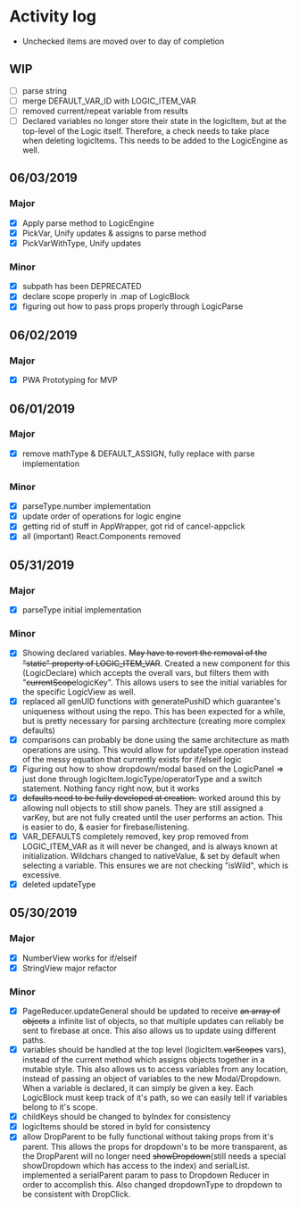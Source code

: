 # Activity log
- Unchecked items are moved over to day of completion

## WIP
- [ ] parse string
- [ ] merge DEFAULT_VAR_ID with LOGIC_ITEM_VAR
- [ ] removed current/repeat variable from results
- [ ] Declared variables no longer store their state in the logicItem, but at the top-level of the Logic itself. Therefore, a check needs to take place when deleting logicItems. This needs to be added to the LogicEngine as well.

## 06/03/2019
### Major
- [x] Apply parse method to LogicEngine
- [x] PickVar, Unify updates & assigns to parse method
- [x] PickVarWithType, Unify updates

### Minor
- [x] subpath has been DEPRECATED
- [x] declare scope properly in .map of LogicBlock
- [x] figuring out how to pass props properly through LogicParse

## 06/02/2019
### Major
- [x] PWA Prototyping for MVP

## 06/01/2019
### Major
- [x] remove mathType & DEFAULT_ASSIGN, fully replace with parse implementation

### Minor
- [x] parseType.number implementation
- [x] update order of operations for logic engine
- [x] getting rid of stuff in AppWrapper, got rid of cancel-appclick
- [x] all (important) React.Components removed

## 05/31/2019
### Major
- [x] parseType initial implementation

### Minor
- [x] Showing declared variables. ~~May have to revert the removal of the "static" property of LOGIC_ITEM_VAR~~. Created a new component for this (LogicDeclare) which accepts the overall vars, but filters them with "~~currentScope~~logicKey". This allows users to see the initial variables for the specific LogicView as well.
- [x] replaced all genUID functions with generatePushID which guarantee's uniqueness without using the repo. This has been expected for a while, but is pretty necessary for parsing architecture (creating more complex defaults)
- [x] comparisons can probably be done using the same architecture as math operations are using. This would allow for updateType.operation instead of the messy equation that currently exists for if/elseif logic
- [x] Figuring out how to show dropdown/modal based on the LogicPanel => just done through logicItem.logicType/operatorType and a switch statement. Nothing fancy right now, but it works
- [x] ~~defaults need to be fully developed at creation.~~ worked around this by allowing null objects to still show panels. They are still assigned a varKey, but are not fully created until the user performs an action. This is easier to do, & easier for firebase/listening.
- [x] VAR_DEFAULTS completely removed, key prop removed from LOGIC_ITEM_VAR as it will never be changed, and is always known at initialization. Wildchars changed to nativeValue, & set by default when selecting a variable. This ensures we are not checking "isWild", which is excessive.
- [x] deleted updateType

## 05/30/2019
### Major
- [x] NumberView works for if/elseif
- [x] StringView major refactor

### Minor
- [x] PageReducer.updateGeneral should be updated to receive ~~an array of objects~~ a infinite list of objects, so that multiple updates can reliably be sent to firebase at once. This also allows us to update using different paths.
- [x] variables should be handled at the top level (logicItem.~~varScopes~~ vars), instead of the current method which assigns objects together in a mutable style. This also allows us to access variables from any location, instead of passing an object of variables to the new Modal/Dropdown. When a variable is declared, it can simply be given a key. Each LogicBlock must keep track of it's path, so we can easily tell if variables belong to it's scope.
- [x] childKeys should be changed to byIndex for consistency
- [x] logicItems should be stored in byId for consistency
- [x] allow DropParent to be fully functional without taking props from it's parent. This allows the props for dropdown's to be more transparent, as the DropParent will no longer need ~~showDropdown~~(still needs a special showDropdown which has access to the index) and serialList. implemented a serialParent param to pass to Dropdown Reducer in order to accomplish this. Also changed dropdownType to dropdown to be consistent with DropClick.